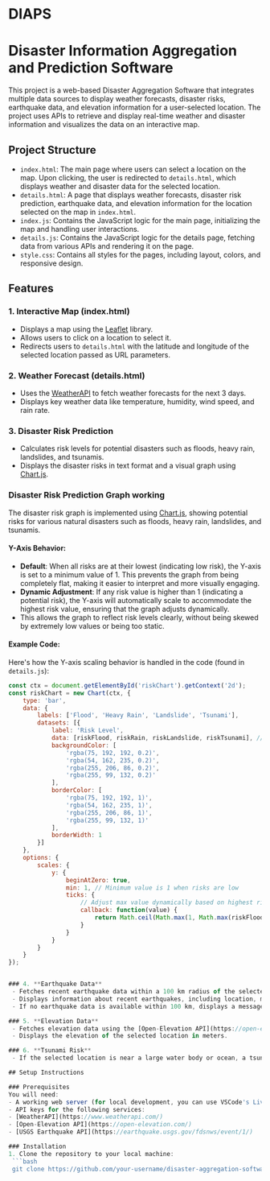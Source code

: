 # DIAPS
# Disaster Information Aggregation and Prediction Software

This project is a web-based Disaster Aggregation Software that integrates multiple data sources to display weather forecasts, disaster risks, earthquake data, and elevation information for a user-selected location. The project uses APIs to retrieve and display real-time weather and disaster information and visualizes the data on an interactive map.

## Project Structure

- `index.html`: The main page where users can select a location on the map. Upon clicking, the user is redirected to `details.html`, which displays weather and disaster data for the selected location.
- `details.html`: A page that displays weather forecasts, disaster risk prediction, earthquake data, and elevation information for the location selected on the map in `index.html`.
- `index.js`: Contains the JavaScript logic for the main page, initializing the map and handling user interactions.
- `details.js`: Contains the JavaScript logic for the details page, fetching data from various APIs and rendering it on the page.
- `style.css`: Contains all styles for the pages, including layout, colors, and responsive design.
  
## Features

### 1. **Interactive Map (index.html)**
   - Displays a map using the [Leaflet](https://leafletjs.com/) library.
   - Allows users to click on a location to select it.
   - Redirects users to `details.html` with the latitude and longitude of the selected location passed as URL parameters.

### 2. **Weather Forecast (details.html)**
   - Uses the [WeatherAPI](https://www.weatherapi.com/) to fetch weather forecasts for the next 3 days.
   - Displays key weather data like temperature, humidity, wind speed, and rain rate.

### 3. **Disaster Risk Prediction**
   - Calculates risk levels for potential disasters such as floods, heavy rain, landslides, and tsunamis.
   - Displays the disaster risks in text format and a visual graph using [Chart.js](https://www.chartjs.org/).
### Disaster Risk Prediction Graph working

The disaster risk graph is implemented using [Chart.js](https://www.chartjs.org/), showing potential risks for various natural disasters such as floods, heavy rain, landslides, and tsunamis. 

#### Y-Axis Behavior:
- **Default**: When all risks are at their lowest (indicating low risk), the Y-axis is set to a minimum value of 1. This prevents the graph from being completely flat, making it easier to interpret and more visually engaging.
- **Dynamic Adjustment**: If any risk value is higher than 1 (indicating a potential risk), the Y-axis will automatically scale to accommodate the highest risk value, ensuring that the graph adjusts dynamically.
- This allows the graph to reflect risk levels clearly, without being skewed by extremely low values or being too static.

#### Example Code:
  Here's how the Y-axis scaling behavior is handled in the code (found in `details.js`):
  ```js
  const ctx = document.getElementById('riskChart').getContext('2d');
  const riskChart = new Chart(ctx, {
      type: 'bar',
      data: {
          labels: ['Flood', 'Heavy Rain', 'Landslide', 'Tsunami'],
          datasets: [{
              label: 'Risk Level',
              data: [riskFlood, riskRain, riskLandslide, riskTsunami], // risk values fetched from API
              backgroundColor: [
                  'rgba(75, 192, 192, 0.2)',
                  'rgba(54, 162, 235, 0.2)',
                  'rgba(255, 206, 86, 0.2)',
                  'rgba(255, 99, 132, 0.2)'
              ],
              borderColor: [
                  'rgba(75, 192, 192, 1)',
                  'rgba(54, 162, 235, 1)',
                  'rgba(255, 206, 86, 1)',
                  'rgba(255, 99, 132, 1)'
              ],  
              borderWidth: 1
          }]
      },
      options: {
          scales: {
              y: {
                  beginAtZero: true,
                  min: 1, // Minimum value is 1 when risks are low
                  ticks: {
                      // Adjust max value dynamically based on highest risk
                      callback: function(value) {
                          return Math.ceil(Math.max(1, Math.max(riskFlood, riskRain, riskLandslide, riskTsunami, value)));
                      }
                  }
              }
          }
      }
  });


### 4. **Earthquake Data**
   - Fetches recent earthquake data within a 100 km radius of the selected location using the [USGS Earthquake API](https://earthquake.usgs.gov/fdsnws/event/1/).
   - Displays information about recent earthquakes, including location, magnitude, and time of occurrence.
   - If no earthquake data is available within 100 km, displays a message: "No recent earthquakes found within 100 km."

### 5. **Elevation Data**
   - Fetches elevation data using the [Open-Elevation API](https://open-elevation.com/).
   - Displays the elevation of the selected location in meters.

### 6. **Tsunami Risk**
   - If the selected location is near a large water body or ocean, a tsunami risk level is displayed.

## Setup Instructions

### Prerequisites
You will need:
- A working web server (for local development, you can use VSCode's Live Server extension, or simply open the files in a browser).
- API keys for the following services:
  - [WeatherAPI](https://www.weatherapi.com/)
  - [Open-Elevation API](https://open-elevation.com/)
  - [USGS Earthquake API](https://earthquake.usgs.gov/fdsnws/event/1/)

### Installation
1. Clone the repository to your local machine:
   ```bash
   git clone https://github.com/your-username/disaster-aggregation-software.git

